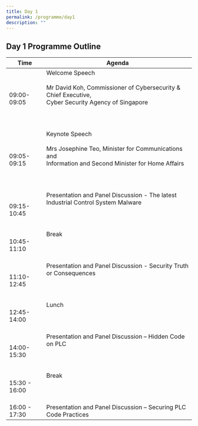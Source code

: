 ```yaml
---
title: Day 1
permalink: /programme/day1
description: ""
---
```

## Day 1 Programme Outline


| Time | Agenda                                        |
| ------- | ---------                                        |
| 09:00-<br> 09:05  | Welcome Speech<br><br>Mr David Koh, Commissioner of Cybersecurity & Chief Executive,<br> Cyber Security Agency of Singapore <br><br><br><br>|
| 09:05-<br>09:15       | Keynote Speech<br><br>Mrs Josephine Teo, Minister for Communications and<br> Information and Second Minister for Home Affairs<br><br><br><br>|
| 09:15-<br> 10:45 | Presentation and Panel Discussion - The latest Industrial Control System Malware <br><br><br><br>|
| 10:45-<br>11:10    |  Break <br><br><br><br>|
|11:10-<br> 12:45     | Presentation and Panel Discussion - Security Truth or Consequences  <br><br><br><br>|
| 12:45-<br> 14:00    | Lunch <br><br><br><br>|
| 14:00-<br> 15:30    | Presentation and Panel Discussion – Hidden Code on PLC  <br><br><br><br> |
| 15:30 - 16:00    | Break <br><br><br><br>|
| 16:00 - 17:30    | Presentation and Panel Discussion – Securing PLC Code Practices |